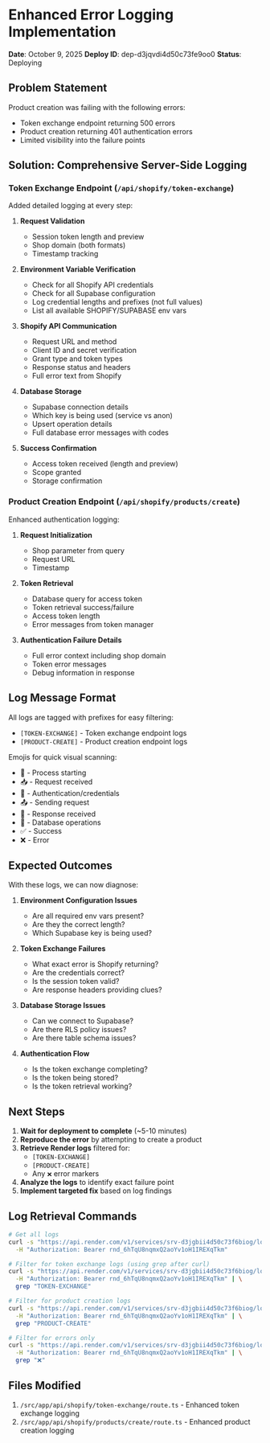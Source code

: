 # Enhanced Error Logging Implementation

**Date**: October 9, 2025
**Deploy ID**: dep-d3jqvdi4d50c73fe9oo0
**Status**: Deploying

## Problem Statement

Product creation was failing with the following errors:
- Token exchange endpoint returning 500 errors
- Product creation returning 401 authentication errors
- Limited visibility into the failure points

## Solution: Comprehensive Server-Side Logging

### Token Exchange Endpoint (`/api/shopify/token-exchange`)

Added detailed logging at every step:

1. **Request Validation**
   - Session token length and preview
   - Shop domain (both formats)
   - Timestamp tracking

2. **Environment Variable Verification**
   - Check for all Shopify API credentials
   - Check for all Supabase configuration
   - Log credential lengths and prefixes (not full values)
   - List all available SHOPIFY/SUPABASE env vars

3. **Shopify API Communication**
   - Request URL and method
   - Client ID and secret verification
   - Grant type and token types
   - Response status and headers
   - Full error text from Shopify

4. **Database Storage**
   - Supabase connection details
   - Which key is being used (service vs anon)
   - Upsert operation details
   - Full database error messages with codes

5. **Success Confirmation**
   - Access token received (length and preview)
   - Scope granted
   - Storage confirmation

### Product Creation Endpoint (`/api/shopify/products/create`)

Enhanced authentication logging:

1. **Request Initialization**
   - Shop parameter from query
   - Request URL
   - Timestamp

2. **Token Retrieval**
   - Database query for access token
   - Token retrieval success/failure
   - Access token length
   - Error messages from token manager

3. **Authentication Failure Details**
   - Full error context including shop domain
   - Token error messages
   - Debug information in response

## Log Message Format

All logs are tagged with prefixes for easy filtering:
- `[TOKEN-EXCHANGE]` - Token exchange endpoint logs
- `[PRODUCT-CREATE]` - Product creation endpoint logs

Emojis for quick visual scanning:
- 🔄 - Process starting
- 📥 - Request received
- 🔑 - Authentication/credentials
- 📤 - Sending request
- 📨 - Response received
- 💾 - Database operations
- ✅ - Success
- ❌ - Error

## Expected Outcomes

With these logs, we can now diagnose:

1. **Environment Configuration Issues**
   - Are all required env vars present?
   - Are they the correct length?
   - Which Supabase key is being used?

2. **Token Exchange Failures**
   - What exact error is Shopify returning?
   - Are the credentials correct?
   - Is the session token valid?
   - Are response headers providing clues?

3. **Database Storage Issues**
   - Can we connect to Supabase?
   - Are there RLS policy issues?
   - Are there table schema issues?

4. **Authentication Flow**
   - Is the token exchange completing?
   - Is the token being stored?
   - Is the token retrieval working?

## Next Steps

1. **Wait for deployment to complete** (~5-10 minutes)
2. **Reproduce the error** by attempting to create a product
3. **Retrieve Render logs** filtered for:
   - `[TOKEN-EXCHANGE]`
   - `[PRODUCT-CREATE]`
   - Any `❌` error markers
4. **Analyze the logs** to identify exact failure point
5. **Implement targeted fix** based on log findings

## Log Retrieval Commands

```bash
# Get all logs
curl -s "https://api.render.com/v1/services/srv-d3jgbii4d50c73f6biog/logs?limit=100" \
  -H "Authorization: Bearer rnd_6hTqU8nqmxQ2aoYv1oH1IREXqTkm"

# Filter for token exchange logs (using grep after curl)
curl -s "https://api.render.com/v1/services/srv-d3jgbii4d50c73f6biog/logs?limit=100" \
  -H "Authorization: Bearer rnd_6hTqU8nqmxQ2aoYv1oH1IREXqTkm" | \
  grep "TOKEN-EXCHANGE"

# Filter for product creation logs
curl -s "https://api.render.com/v1/services/srv-d3jgbii4d50c73f6biog/logs?limit=100" \
  -H "Authorization: Bearer rnd_6hTqU8nqmxQ2aoYv1oH1IREXqTkm" | \
  grep "PRODUCT-CREATE"

# Filter for errors only
curl -s "https://api.render.com/v1/services/srv-d3jgbii4d50c73f6biog/logs?limit=100" \
  -H "Authorization: Bearer rnd_6hTqU8nqmxQ2aoYv1oH1IREXqTkm" | \
  grep "❌"
```

## Files Modified

1. `/src/app/api/shopify/token-exchange/route.ts` - Enhanced token exchange logging
2. `/src/app/api/shopify/products/create/route.ts` - Enhanced product creation logging
